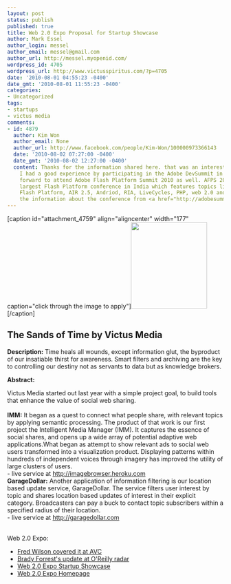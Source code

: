 ```yaml
---
layout: post
status: publish
published: true
title: Web 2.0 Expo Proposal for Startup Showcase
author: Mark Essel
author_login: messel
author_email: messel@gmail.com
author_url: http://messel.myopenid.com/
wordpress_id: 4705
wordpress_url: http://www.victusspiritus.com/?p=4705
date: '2010-08-01 04:55:23 -0400'
date_gmt: '2010-08-01 11:55:23 -0400'
categories:
- Uncategorized
tags:
- startups
- victus media
comments:
- id: 4879
  author: Kim Won
  author_email: None
  author_url: http://www.facebook.com/people/Kim-Won/100000973366143
  date: '2010-08-02 07:27:00 -0400'
  date_gmt: '2010-08-02 12:27:00 -0400'
  content: Thanks for the information shared here. that was an interesting and informative.
    I had a good experience by participating in the Adobe DevSummit in 2009 and looking
    forward to attend Adobe Flash Platform Summit 2010 as well. AFPS 2010 is the single
    largest Flash Platform conference in India which features topics like Flash, Flex,
    Flash Platform, AIR 2.5, Andriod, RIA, LiveCycles, PHP, web 2.0 and more. I found
    the information about the conference from <a href="http://adobesummit.com" rel="nofollow">adobesummit.com</a>
---
```

<p>[caption id="attachment_4759" align="aligncenter" width="177" caption="click through the image to apply"]<a href="http://www.web2expo.com/webexny2010/public/cfp/119"><img class="size-full wp-image-4759 " title="web2.0_expo" src="http://www.victusspiritus.com/wp-content/uploads/2010/08/web2.0_expo.jpg" alt="" width="177" height="200" /></a>[/caption]</p>
<h2>The Sands of Time by Victus Media</h2>
<p><strong>Description:</strong> Time heals all wounds, except information glut, the byproduct of our insatiable thirst for awareness. Smart filters and archiving are the key to controlling our destiny not as servants to data but as knowledge brokers.</p>
<p><strong>Abstract:</strong></p>
<p><strong> </strong></p>
<p><strong> </strong></p>
<p><strong> </strong></p>
<div id="_mcePaste"><span style="font-weight: normal;">Victus Media started out last year with a simple project goal, to build tools that enhance the value of social web sharing.</span></div>
<div><span style="font-weight: normal;"><br />
</span></div>
<div id="_mcePaste"><span style="font-weight: normal;"><strong>IMM:</strong></span><span style="font-weight: normal;"> It began as a quest to connect what people share, with relevant topics by applying semantic processing. The product of that work is our first project the Intelligent Media Manager (IMM). It captures the essence of social shares, and opens up a wide array of potential adaptive web applications.What began as attempt to show relevant ads to social web users transformed into a visualization product. Displaying patterns within hundreds of independent voices through imagery has improved the utility of large clusters of users.</span></div>
<div id="_mcePaste"><span style="font-weight: normal;">- live service at <a href="http://imagebrowser.heroku.com">http://imagebrowser.heroku.com</a></span></div>
<div><span style="font-weight: normal;"><strong>GarageDollar:</strong></span><span style="font-weight: normal;"> Another application of information filtering is our location based update service, GarageDollar. The service filters user interest by topic and shares location based updates of interest in their explicit category. Broadcasters can pay a buck to contact topic subscribers within a specified radius of their location.</span></div>
<div id="_mcePaste"><span style="font-weight: normal;">- live service at <a href="http://garagedollar.com">http://garagedollar.com</a></span></div>
<div><span style="font-weight: normal;"><br />
</span></div>
<p><strong><span style="font-weight: normal;">Web 2.0 Expo:</span></strong></p>
<ul>
<li><a href="http://www.avc.com/a_vc/2010/07/startup-showcase.html">Fred Wilson covered it at AVC</a></li>
<li><a href="http://radar.oreilly.com/2010/07/startup-showcase-submissions-a.html">Brady Forrest's update at O'Reilly radar</a></li>
<li><a href="http://www.web2expo.com/webexny2010/public/cfp/119">Web 2.0 Expo Startup Showcase</a></li>
<li><a href="http://www.web2expo.com/webexny2010/">Web 2.0 Expo Homepage</a></li>
</ul>
